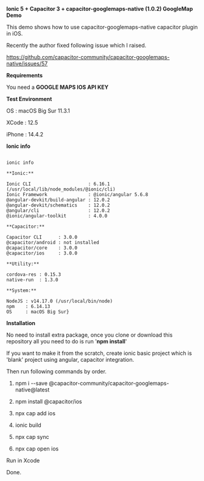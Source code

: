 **Ionic 5 + Capacitor 3 + capacitor-googlemaps-native (1.0.2) GoogleMap Demo** 

This demo shows how to use capacitor-googlemaps-native capacitor plugin in iOS.

Recently the author fixed following issue which I raised.

https://github.com/capacitor-community/capacitor-googlemaps-native/issues/57

**Requirements**

You need a **GOOGLE MAPS IOS API KEY**

**Test Environment**

OS : macOS Big Sur 11.3.1

XCode : 12.5

iPhone : 14.4.2

**Ionic info**

<pre><code>
ionic info

**Ionic:**

Ionic CLI                     : 6.16.1 (/usr/local/lib/node_modules/@ionic/cli)
Ionic Framework               : @ionic/angular 5.6.8
@angular-devkit/build-angular : 12.0.2
@angular-devkit/schematics    : 12.0.2
@angular/cli                  : 12.0.2
@ionic/angular-toolkit        : 4.0.0

**Capacitor:**

Capacitor CLI      : 3.0.0
@capacitor/android : not installed
@capacitor/core    : 3.0.0
@capacitor/ios     : 3.0.0

**Utility:**

cordova-res : 0.15.3
native-run  : 1.3.0

**System:**

NodeJS : v14.17.0 (/usr/local/bin/node)
npm    : 6.14.13
OS     : macOS Big Sur}</code></pre>


**Installation**

No need to install extra package, once you clone or download this repository all you need to do is run '**npm install**'

If you want to make it from the scratch, create ionic basic project which is 'blank' project using angular, capacitor integration.

Then run following commands by order.

1. npm i --save @capacitor-community/capacitor-googlemaps-native@latest

2. npm install @capacitor/ios

3. npx cap add ios

4. ionic build

5. npx cap sync 

6. npx cap open ios

Run in Xcode 

Done.
